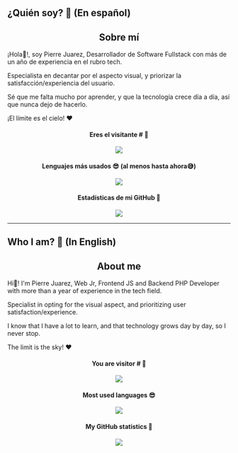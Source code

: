 ## ¿Quién soy? 😬 (En español)
<h2 align="center">Sobre mí</h2>
<p>¡Hola👋!, soy Pierre Juarez, Desarrollador de Software Fullstack con más de un año de experiencia en el rubro tech.</p>
<p>Especialista en decantar por el aspecto visual, y priorizar la satisfacción/experiencia del usuario.</p>
<p>Sé que me falta mucho por aprender, y que la tecnología crece día a día, así que nunca dejo de hacerlo.</p>
<p>¡El límite es el cielo! ❤</p>

<h4 align="center">Eres el visitante # 👀</h4>

<p align="center"><img src="https://profile-counter.glitch.me/{pierre-juarez}/count.svg"/></p>


<h4 align="center">Lenguajes más usados 😎 (al menos hasta ahora😅)</h4>

<p align="center"><img src="https://github-readme-stats.vercel.app/api/top-langs/?username=pierre-juarez&langs_count=10&theme=tokyonight&layout=compact&locale=es&&hide_border=true&border_radius=10&count_private=true"/></p>

<h4 align="center">Estadísticas de mi GitHub 🧐</h4>

<p align="center"><img src="https://github-readme-stats.vercel.app/api?username=pierre-juarez&show_icons=true&theme=synthwave&locale=es&hide_border=true&border_radius=10&count_private=true&custom_title=Estad%C3%ADsticas%20que%20no%20mienten%20(espero)"/></p>



******************************************

## Who I am? 😬 (In English)
<h2 align="center"> About me </h2>
<p>Hi👋! I'm Pierre Juarez, Web Jr, Frontend JS and Backend PHP Developer with more than a year of experience in the tech field.</p>
<p>Specialist in opting for the visual aspect, and prioritizing user satisfaction/experience.</p>
<p>I know that I have a lot to learn, and that technology grows day by day, so I never stop.</p>
<p>The limit is the sky! ❤</p>

<h4 align = "center">You are visitor # 👀</h4>

<p align="center"><img src="https://profile-counter.glitch.me/{pierre-juarez}/count.svg"/></p>


<h4 align = "center">Most used languages 😎</h4>

<p align="center"><img src="https://github-readme-stats.vercel.app/api/top-langs/?username=pierre-juarez&langs_count=10&theme=tokyonight&layout=compact&locale=en&&hide_border=true&border_radius=10&count_private=true"/></p>


<h4 align = "center">My GitHub statistics 🧐</h4>

<p align="center"><img src="https://github-readme-stats.vercel.app/api?username=pierre-juarez&show_icons=true&theme=synthwave&locale=es&hide_border=true&border_radius=10&count_private=true&custom_title=Statistics%20that%20don%27t%20lie%20(I%20hope)"/></p>



<!---
pierre-juarez/pierre-juarez is a ✨ special ✨ repository because its `README.md` (this file) appears on your GitHub profile.
You can click the Preview link to take a look at your changes.
--->

